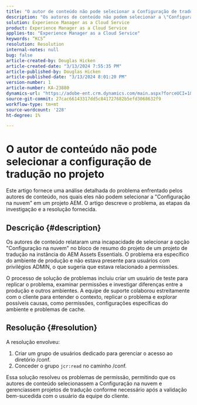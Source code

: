 ```yaml
---
title: "O autor de conteúdo não pode selecionar a Configuração de tradução no projeto"
description: "Os autores de conteúdo não podem selecionar a \"Configuração da nuvem\" em um projeto AEM, resultando em uma incapacidade de gerenciar configurações de tradução de maneira eficaz."
solution: Experience Manager as a Cloud Service
product: Experience Manager as a Cloud Service
applies-to: "Experience Manager as a Cloud Service"
keywords: “KCS”
resolution: Resolution
internal-notes: null
bug: false
article-created-by: Douglas Hicken
article-created-date: "3/13/2024 7:55:35 PM"
article-published-by: Douglas Hicken
article-published-date: "3/13/2024 8:01:20 PM"
version-number: 1
article-number: KA-23880
dynamics-url: "https://adobe-ent.crm.dynamics.com/main.aspx?forceUCI=1&pagetype=entityrecord&etn=knowledgearticle&id=f33498a3-73e1-ee11-904d-6045bd006704"
source-git-commit: 27cac66143317dd5c841727682b5efd3068632f9
workflow-type: tm+mt
source-wordcount: '228'
ht-degree: 1%

---
```


# O autor de conteúdo não pode selecionar a configuração de tradução no projeto


Este artigo fornece uma análise detalhada do problema enfrentado pelos autores de conteúdo, nos quais eles não podem selecionar a &quot;Configuração na nuvem&quot; em um projeto AEM. O artigo descreve o problema, as etapas da investigação e a resolução fornecida.

## Descrição {#description}


Os autores de conteúdo relataram uma incapacidade de selecionar a opção &quot;Configuração na nuvem&quot; no bloco de resumo do projeto de um projeto de tradução na instância do AEM Assets Essentials. O problema era específico do ambiente de produção e não estava presente para usuários com privilégios ADMIN, o que sugeria que estava relacionado a permissões.

O processo de solução de problemas incluiu criar um usuário de teste para replicar o problema, examinar permissões e investigar diferenças entre a produção e outros ambientes. A equipe de suporte colaborou estreitamente com o cliente para entender o contexto, replicar o problema e explorar possíveis causas, como permissões, configurações específicas do ambiente e problemas de cache.


## Resolução {#resolution}


A resolução envolveu:

1. Criar um grupo de usuários dedicado para gerenciar o acesso ao diretório /conf.
2. Conceder o grupo `jcr:read` no caminho /conf.


Essa solução resolveu os problemas de permissão, permitindo que os autores de conteúdo selecionassem a Configuração na nuvem e gerenciassem projetos de tradução conforme necessário após a validação bem-sucedida com o usuário da equipe do cliente.

